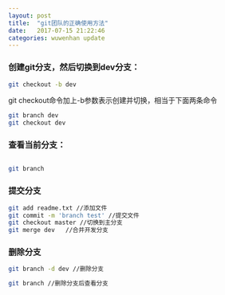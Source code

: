 ```yaml
---
layout: post
title:  "git团队的正确使用方法"
date:   2017-07-15 21:22:46
categories: wuwenhan update
---
```


### 创建git分支，然后切换到dev分支：

```sh
git checkout -b dev
```

git checkout命令加上-b参数表示创建并切换，相当于下面两条命令

```sh
git branch dev
git checkout dev
```

### 查看当前分支：

```sh

git branch

```

### 提交分支

```sh
git add readme.txt //添加文件
git commit -m 'branch test' //提交文件
git checkout master //切换到主分支
git merge dev   //合并开发分支
```

### 删除分支

```sh
git branch -d dev //删除分支
```

```sh
git branch //删除分支后查看分支
```